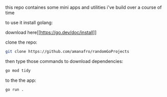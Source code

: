this repo containes some mini apps and utilities i've build over a course of time

to use it install golang:

download here[[https://go.dev/doc/install]]

clone the repo:

```bash
git clone https://github.com/amanafro/randomGoProjects
```

then type those commands to download dependencies:

```bash
go mod tidy
```

to the the app:

```bash
go run .
```
